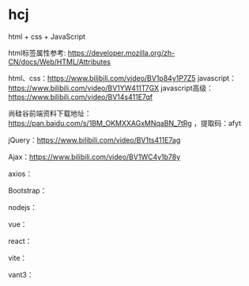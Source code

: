 # hcj
html + css + JavaScript


html标签属性参考:
https://developer.mozilla.org/zh-CN/docs/Web/HTML/Attributes


html、css：https://www.bilibili.com/video/BV1p84y1P7Z5
javascript：https://www.bilibili.com/video/BV1YW411T7GX
javascript高级：https://www.bilibili.com/video/BV14s411E7qf

尚硅谷前端资料下载地址：https://pan.baidu.com/s/1BM_OKMXXAGxMNqaBN_7tRg ，提取码：afyt

jQuery：https://www.bilibili.com/video/BV1ts411E7ag

Ajax：https://www.bilibili.com/video/BV1WC4y1b78y

axios：

Bootstrap：

nodejs：

vue：

react：

vite：

vant3：


